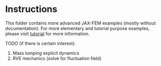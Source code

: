 # Instructions

This folder contains more advanced JAX-FEM examples (mostly without documentation). For more elementary and tutorial purpose examples, please visit [tutorial](https://github.com/tianjuxue/jax-am/tree/main/demos/fem) for more information.

TODO (if there is certain interest):

1. Mass lumping explicit dynamics
1. RVE mechanics (solve for fluctuation field)
